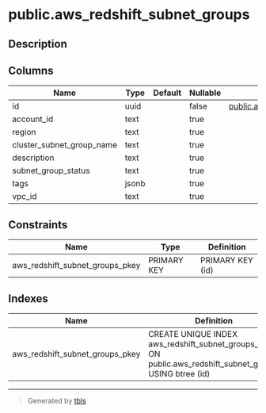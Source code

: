 # public.aws_redshift_subnet_groups

## Description

## Columns

| Name | Type | Default | Nullable | Children | Parents | Comment |
| ---- | ---- | ------- | -------- | -------- | ------- | ------- |
| id | uuid |  | false | [public.aws_redshift_subnet_group_subnets](public.aws_redshift_subnet_group_subnets.md) |  |  |
| account_id | text |  | true |  |  |  |
| region | text |  | true |  |  |  |
| cluster_subnet_group_name | text |  | true |  |  |  |
| description | text |  | true |  |  |  |
| subnet_group_status | text |  | true |  |  |  |
| tags | jsonb |  | true |  |  |  |
| vpc_id | text |  | true |  |  |  |

## Constraints

| Name | Type | Definition |
| ---- | ---- | ---------- |
| aws_redshift_subnet_groups_pkey | PRIMARY KEY | PRIMARY KEY (id) |

## Indexes

| Name | Definition |
| ---- | ---------- |
| aws_redshift_subnet_groups_pkey | CREATE UNIQUE INDEX aws_redshift_subnet_groups_pkey ON public.aws_redshift_subnet_groups USING btree (id) |

---

> Generated by [tbls](https://github.com/k1LoW/tbls)
